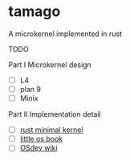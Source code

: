 # tamago
A microkernel implemented in rust 

TODO

Part I Microkernel design 
- [ ] L4 
- [ ] plan 9 
- [ ] Minix 

Part II Implementation detail 
- [ ] [rust minimal kernel](https://os.phil-opp.com/minimal-rust-kernel/) 
- [ ] [little os book](https://littleosbook.github.io/) 
- [ ] [OSdev wiki](https://wiki.osdev.org/Main_Page) 
